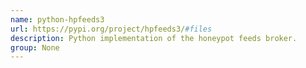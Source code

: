 ```yaml
---
name: python-hpfeeds3
url: https://pypi.org/project/hpfeeds3/#files
description: Python implementation of the honeypot feeds broker.
group: None
---
```

